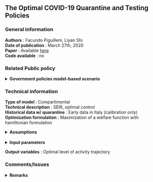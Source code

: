 ## The Optimal COVID-19 Quarantine and Testing Policies

### General information

**Authors** : Facundo Piguillem, Liyan Shi </br>
**Date of publication** : March 27th, 2020 </br>
**Paper** : Available [here](https://https://www.researchgate.net/profile/Facundo_Piguillem/publication/340226829_The_Optimal_COVID-19_Quarantine_and_Testing_Policies/links/5e7de548a6fdcc139c09055d/The-Optimal-COVID-19-Quarantine-and-Testing-Policies.pdf) </br>
**Code available** : no

### Related Public policy

<details>
	<summary> <b>Government policies model-based scenario</b> </summary>
	
* Multiplicative term in infection rate in function of variable level of working interactions in time. 
* Symptomatically infectious, and asymptomatic tested, if tests are available, are isolated and don't spread the virus
	
</details>

### Technical information

**Type of model** : Compartimental </br>
**Technical description** : SEIR, optimal control </br>
**Historical data w/ quarantine** : Early data in Italy (calibration only) </br>
**Optimization formulation** : Maximization of a welfare function with hamiltonian formulation </br>
<details>
	<summary><b>Assumptions</b></summary>
	
1. Recovered and death rate depend on number of infectious and hospital capacity
2. Some economical hypothesis (like production=consumption)

</details> </br>
<details>
	<summary><b>Input parameters</b></summary>
	
Essentially :

* contagion rate,
* exposed to infected rate, 
* recovery rate, 
* death rate if treated, 
* death rate if untreated, 
* hospital capacity, 
* initial exposed, 
* critical mass, 
* daily discount rate

</details>

**Output variables** : Optimal level of activity trajectory

### Comments/Issues

<details>
	<summary><b>Remarks</b></summary>

Model formulated in terms of economic loss, gives the optimal trajectory of the intensity of lockdown. Demands lot of exogenously fixed or calibrated parameters.

</details>
